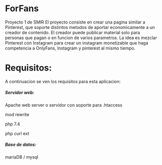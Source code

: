 # ForFans
Proyecto 1 de SMIR
El proyecto consiste en crear una pagina similar a Pinterest, que soporte distintos metodos de aportar economicamente a un creador de contenido. El creador puede publicar material solo para personas que pagan o en funcion de varios parametros. La idea es mezclar Pinterest con Instagram para crear un instagram monetizable que haga competencia a OnlyFans, Instagram y pinterest al mismo tiempo.
# Requisitos:
A continuacion se ven los requisitos para esta aplicacion:
##### Servidor web:
Apache web server o servidor con soporte para .htaccess

mod rewrite

php 7.4

php curl ext
##### Base de datos:
mariaDB / mysql